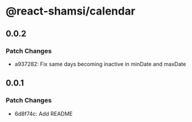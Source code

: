 # @react-shamsi/calendar

## 0.0.2

### Patch Changes

- a937282: Fix same days becoming inactive in minDate and maxDate

## 0.0.1

### Patch Changes

- 6d8f74c: Add README
